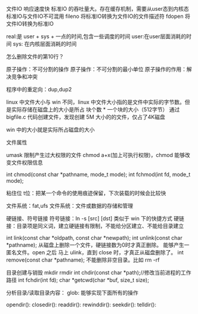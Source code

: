 文件IO 响应速度快
标准IO 的吞吐量大。存在缓存机制，需要从user态到内核态
标准IO与文件IO不可混用
fileno 将标准IO转换为文件IO的文件描述符
fdopen 将文件IO转换为标准IO

real:是 user + sys + 一点的时间,包含一些调度的时间
user:在user层面消耗的时间
sys: 在内核层面消耗的时间

怎么删除文件的第10行？

原子操作：不可分割的操作
原子操作：不可分割的最小单位
原子操作的作用：解决竞争和冲突

程序中的重定向：dup,dup2

linux 中文件大小与 win 不同，linux 中文件大小指的是文件中实际的字节数。但是实际存储在磁盘上的大小是所占 块个数 * 一个块的大小（512字节）
通过 bigfile.c 代码创建文件，发现创建 5M 大小的的文件，仅占了4K磁盘

win 中的大小就是实际所占磁盘的大小

文件属性

umask 限制产生过大权限的文件
chmod a+x(加上可执行权限)，chmod 能够改变文件权限信息

int chmod(const char *pathname, mode_t mode);
int fchmod(int fd, mode_t mode);

粘住位
 t位：把某一个命令的使用痕迹保留，下次装载的时候会比较快

文件系统：fat,ufs
 文件系统：文件或数据的存储和管理

硬链接、符号链接
符号链接：ln -s [src] [dst] 类似于 win 下的快捷方式
硬链接：目录项是同义词，建立硬链接有限制，不能给分区建立、不能给目录建立

int link(const char *oldpath, const char *newpath);
int unlink(const char *pathname); 从磁盘上删除一个文件，硬链接数为0时才真正删除。
能够产生一匿名文件。open 之后 马上 ulink，直到 close 时，才真正从磁盘删除了。
int remove(const char *pathname); 不能删除非空目录。比如 rm -rf

目录创建与销毁
mkdir
rmdir
int chdir(const char *path);//修改当前进程的工作路径
int fchdir(int fd);
char *getcwd(char *buf, size_t size);

分析目录/读取目录内容：
glob: 能够实现下面所有的操作

opendir():
closedir():
readdir():
rewinddir():
seekdir():
telldir():



